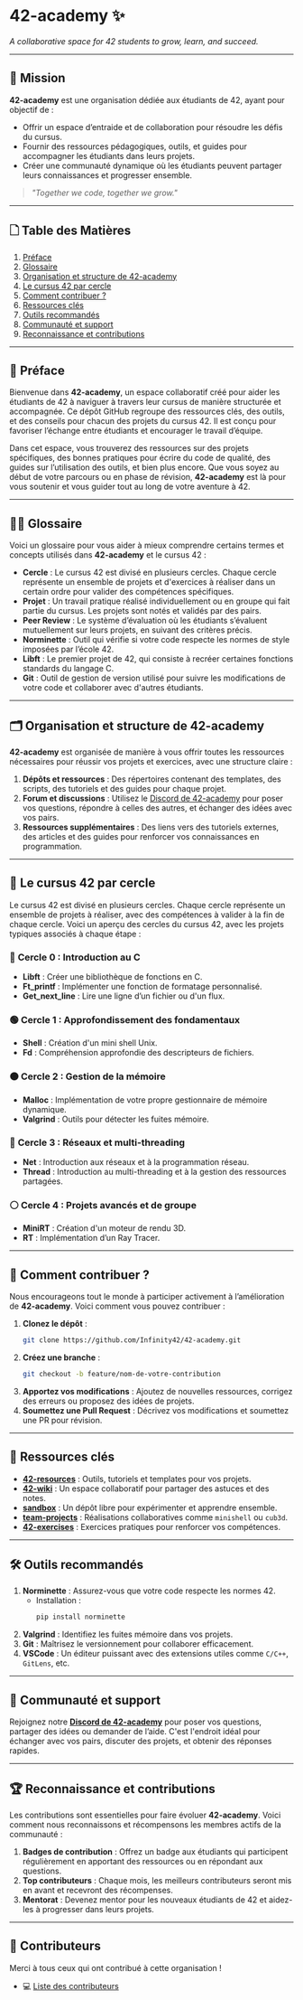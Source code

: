 # 42-academy ✨
*A collaborative space for 42 students to grow, learn, and succeed.*

---

## 🚀 Mission
**42-academy** est une organisation dédiée aux étudiants de 42, ayant pour objectif de :
- Offrir un espace d’entraide et de collaboration pour résoudre les défis du cursus.
- Fournir des ressources pédagogiques, outils, et guides pour accompagner les étudiants dans leurs projets.
- Créer une communauté dynamique où les étudiants peuvent partager leurs connaissances et progresser ensemble.

> *"Together we code, together we grow."*

---

## 🗋 Table des Matières
1. [Préface](#préface)
2. [Glossaire](#glossaire)
3. [Organisation et structure de 42-academy](#organisation-et-structure-de-42-academy)
4. [Le cursus 42 par cercle](#le-cursus-42-par-cercle)
5. [Comment contribuer ?](#comment-contribuer)
6. [Ressources clés](#ressources-clés)
7. [Outils recommandés](#outils-recommandés)
8. [Communauté et support](#communauté-et-support)
9. [Reconnaissance et contributions](#reconnaissance-et-contributions)

---

## 📜 Préface
Bienvenue dans **42-academy**, un espace collaboratif créé pour aider les étudiants de 42 à naviguer à travers leur cursus de manière structurée et accompagnée. Ce dépôt GitHub regroupe des ressources clés, des outils, et des conseils pour chacun des projets du cursus 42. Il est conçu pour favoriser l’échange entre étudiants et encourager le travail d’équipe.

Dans cet espace, vous trouverez des ressources sur des projets spécifiques, des bonnes pratiques pour écrire du code de qualité, des guides sur l’utilisation des outils, et bien plus encore. Que vous soyez au début de votre parcours ou en phase de révision, **42-academy** est là pour vous soutenir et vous guider tout au long de votre aventure à 42.

---

## 🧑‍💻 Glossaire
Voici un glossaire pour vous aider à mieux comprendre certains termes et concepts utilisés dans **42-academy** et le cursus 42 :

- **Cercle** : Le cursus 42 est divisé en plusieurs cercles. Chaque cercle représente un ensemble de projets et d'exercices à réaliser dans un certain ordre pour valider des compétences spécifiques.
- **Projet** : Un travail pratique réalisé individuellement ou en groupe qui fait partie du cursus. Les projets sont notés et validés par des pairs.
- **Peer Review** : Le système d’évaluation où les étudiants s’évaluent mutuellement sur leurs projets, en suivant des critères précis.
- **Norminette** : Outil qui vérifie si votre code respecte les normes de style imposées par l’école 42.
- **Libft** : Le premier projet de 42, qui consiste à recréer certaines fonctions standards du langage C.
- **Git** : Outil de gestion de version utilisé pour suivre les modifications de votre code et collaborer avec d'autres étudiants.

---

## 🗂 Organisation et structure de 42-academy
**42-academy** est organisée de manière à vous offrir toutes les ressources nécessaires pour réussir vos projets et exercices, avec une structure claire :

1. **Dépôts et ressources** : Des répertoires contenant des templates, des scripts, des tutoriels et des guides pour chaque projet.
2. **Forum et discussions** : Utilisez le [Discord de 42-academy](https://discord.com/invite/42-academy) pour poser vos questions, répondre à celles des autres, et échanger des idées avec vos pairs.
3. **Ressources supplémentaires** : Des liens vers des tutoriels externes, des articles et des guides pour renforcer vos connaissances en programmation.

---

## 🔄 Le cursus 42 par cercle
Le cursus 42 est divisé en plusieurs cercles. Chaque cercle représente un ensemble de projets à réaliser, avec des compétences à valider à la fin de chaque cercle. Voici un aperçu des cercles du cursus 42, avec les projets typiques associés à chaque étape :

### 🔵 **Cercle 0 : Introduction au C**
- **Libft** : Créer une bibliothèque de fonctions en C.
- **Ft_printf** : Implémenter une fonction de formatage personnalisé.
- **Get_next_line** : Lire une ligne d’un fichier ou d'un flux.

### 🟢 **Cercle 1 : Approfondissement des fondamentaux**
- **Shell** : Création d'un mini shell Unix.
- **Fd** : Compréhension approfondie des descripteurs de fichiers.

### 🟠 **Cercle 2 : Gestion de la mémoire**
- **Malloc** : Implémentation de votre propre gestionnaire de mémoire dynamique.
- **Valgrind** : Outils pour détecter les fuites mémoire.

### 🔴 **Cercle 3 : Réseaux et multi-threading**
- **Net** : Introduction aux réseaux et à la programmation réseau.
- **Thread** : Introduction au multi-threading et à la gestion des ressources partagées.

### ⚪ **Cercle 4 : Projets avancés et de groupe**
- **MiniRT** : Création d'un moteur de rendu 3D.
- **RT** : Implémentation d’un Ray Tracer.

---

## 📜 Comment contribuer ?
Nous encourageons tout le monde à participer activement à l’amélioration de **42-academy**. Voici comment vous pouvez contribuer :

1. **Clonez le dépôt** :
   ```bash
   git clone https://github.com/Infinity42/42-academy.git
   ```
2. **Créez une branche** :
   ```bash
   git checkout -b feature/nom-de-votre-contribution
   ```
3. **Apportez vos modifications** : Ajoutez de nouvelles ressources, corrigez des erreurs ou proposez des idées de projets.
4. **Soumettez une Pull Request** :
   Décrivez vos modifications et soumettez une PR pour révision.

---

## 🔧 Ressources clés
- **[42-resources](https://github.com/Infinity42/42-resources)** : Outils, tutoriels et templates pour vos projets.
- **[42-wiki](https://github.com/Infinity42/42-wiki)** : Un espace collaboratif pour partager des astuces et des notes.
- **[sandbox](https://github.com/Infinity42/sandbox)** : Un dépôt libre pour expérimenter et apprendre ensemble.
- **[team-projects](https://github.com/Infinity42/team-projects)** : Réalisations collaboratives comme `minishell` ou `cub3d`.
- **[42-exercises](https://github.com/Infinity42/42-exercises)** : Exercices pratiques pour renforcer vos compétences.

---

## 🛠️ Outils recommandés
1. **Norminette** : Assurez-vous que votre code respecte les normes 42.
   - Installation :
     ```bash
     pip install norminette
     ```
2. **Valgrind** : Identifiez les fuites mémoire dans vos projets.
3. **Git** : Maîtrisez le versionnement pour collaborer efficacement.
4. **VSCode** : Un éditeur puissant avec des extensions utiles comme `C/C++`, `GitLens`, etc.

---

## 💬 Communauté et support
Rejoignez notre **[Discord de 42-academy](https://discord.com/invite/42-academy)** pour poser vos questions, partager des idées ou demander de l’aide. C'est l'endroit idéal pour échanger avec vos pairs, discuter des projets, et obtenir des réponses rapides.

---

## 🏆 Reconnaissance et contributions
Les contributions sont essentielles pour faire évoluer **42-academy**. Voici comment nous reconnaissons et récompensons les membres actifs de la communauté :

1. **Badges de contribution** : Offrez un badge aux étudiants qui participent régulièrement en apportant des ressources ou en répondant aux questions.
2. **Top contributeurs** : Chaque mois, les meilleurs contributeurs seront mis en avant et recevront des récompenses.
3. **Mentorat** : Devenez mentor pour les nouveaux étudiants de 42 et aidez-les à progresser dans leurs projets.

---

## 👏 Contributeurs
Merci à tous ceux qui ont contribué à cette organisation !

- 💻 [Liste des contributeurs](https://github.com/Infinity42/42-resources/graphs/contributors)
